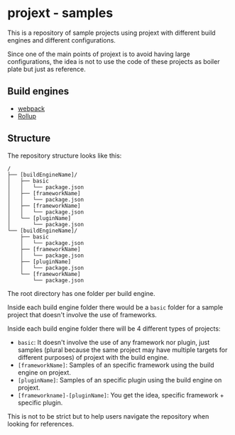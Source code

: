 # projext - samples

This is a repository of sample projects using projext with different build engines and different configurations.

Since one of the main points of projext is to avoid having large configurations, the idea is not to use the code of these projects as boiler plate but just as reference.

## Build engines

- [webpack](./webpack)
- [Rollup](./rollup)

## Structure

The repository structure looks like this:

```
/
├── [buildEngineName]/
│   ├── basic
│   │   └── package.json
│   ├── [frameworkName]
│   │   └── package.json
│   ├── [frameworkName]
│   │   └── package.json
│   └── [pluginName]
│       └── package.json
└── [buildEngineName]/
    ├── basic
    │   └── package.json
    ├── [frameworkName]
    │   └── package.json
    ├── [pluginName]
    │   └── package.json
    └── [frameworkName]
        └── package.json
```

The root directory has one folder per build engine.

Inside each build engine folder there would be a `basic` folder for a sample project that doesn't involve the use of frameworks.

Inside each build engine folder there will be 4 different types of projects:

- `basic`: It doesn't involve the use of any framework nor plugin, just samples (plural because the same project may have multiple targets for different purposes) of projext with the build engine.
- `[frameworkName]`: Samples of an specific framework using the build engine on projext.
- `[pluginName]`: Samples of an specific plugin using the build engine on projext.
- `[frameworkname]-[pluginName]`: You get the idea, specific framework + specific plugin.

This is not to be strict but to help users navigate the repository when looking for references.
